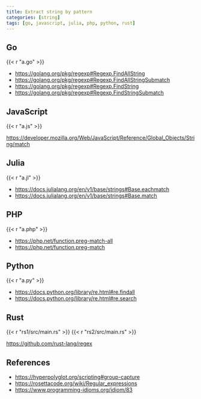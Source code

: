 ```yaml
---
title: Extract string by pattern
categories: [string]
tags: [go, javascript, julia, php, python, rust]
---
```


## Go

{{< r "a.go" >}}

- <https://golang.org/pkg/regexp#Regexp.FindAllString>
- <https://golang.org/pkg/regexp#Regexp.FindAllStringSubmatch>
- <https://golang.org/pkg/regexp#Regexp.FindString>
- <https://golang.org/pkg/regexp#Regexp.FindStringSubmatch>

## JavaScript

{{< r "a.js" >}}

<https://developer.mozilla.org/Web/JavaScript/Reference/Global_Objects/String/match>

## Julia

{{< r "a.jl" >}}

- <https://docs.julialang.org/en/v1/base/strings#Base.eachmatch>
- <https://docs.julialang.org/en/v1/base/strings#Base.match>

## PHP

{{< r "a.php" >}}

- <https://php.net/function.preg-match-all>
- <https://php.net/function.preg-match>

## Python

{{< r "a.py" >}}

- <https://docs.python.org/library/re.html#re.findall>
- <https://docs.python.org/library/re.html#re.search>

## Rust

{{< r "rs1/src/main.rs" >}}
{{< r "rs2/src/main.rs" >}}

<https://github.com/rust-lang/regex>

## References

- <https://hyperpolyglot.org/scripting#group-capture>
- <https://rosettacode.org/wiki/Regular_expressions>
- <https://www.programming-idioms.org/idiom/83>
